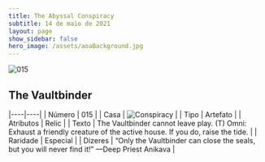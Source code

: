 ```yaml
---
title: The Abyssal Conspiracy
subtitle: 14 de maio de 2021
layout: page
show_sidebar: false
hero_image: /assets/aoaBackground.jpg
---
```


![015](https://cards-keyforge.s3.eu-north-1.amazonaws.com/media/en/tac/015.png)

## The Vaultbinder

|----|----|
| Número | 015 |
| Casa | ![Conspiracy](https://raw.githubusercontent.com/cardsofkeyforge/cardsofkeyforge.github.io/master/rotk/conspiracy.png "Conspiracy") |
| Tipo | Artefato |
| Atributos | Relic |
| Texto | The Vaultbinder cannot leave play. (T) Omni: Exhaust a friendly creature of the active house. If you do, raise the tide. |
| Raridade | Especial |
| Dizeres | “Only the Vaultbinder can close the seals, but you will never find it!” —Deep Priest Anikava |
